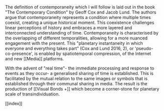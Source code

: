 The definition of contemporaneity which I will follow is laid out in the book "The Contemporary Condition" by Geoff Cox and Jacob Lund. The authors argue that contemporaneity represents a condition where multiple times coexist, creating a unique historical moment. This coexistence challenges linear perceptions of history and embraces a more layered and interconnected understanding of time. Contemporaneity is characterised by the overlapping of different temporalities, allowing for a more nuanced engagement with the present. This "planetary instantaneity in which everyone and everything takes part" (Cox and Lund 2016, 2), or 'pseudo-co-presence', is enabled by spatiotemporal compression, of the Internet and new [[Media]] platforms. 

With the advent of "real time"- the immediate processing and response to events as they occur- a generalised sharing of time is established. This is facilitated by the mutual relation to the same images or symbols that is established through their communal sharing in media. The result is the production of [[Visual Bonds +]] which become a corner-stone for planetary scale of transindividuation. 

[[index]]